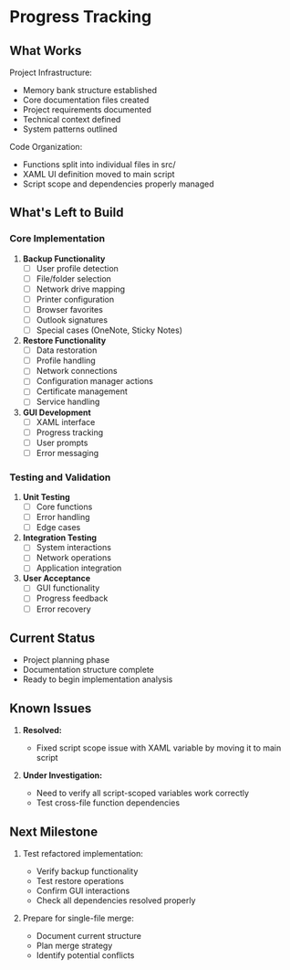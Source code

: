# Progress Tracking

## What Works
Project Infrastructure:
- Memory bank structure established
- Core documentation files created
- Project requirements documented
- Technical context defined
- System patterns outlined

Code Organization:
- Functions split into individual files in src/
- XAML UI definition moved to main script
- Script scope and dependencies properly managed

## What's Left to Build

### Core Implementation
1. **Backup Functionality**
   - [ ] User profile detection
   - [ ] File/folder selection
   - [ ] Network drive mapping
   - [ ] Printer configuration
   - [ ] Browser favorites
   - [ ] Outlook signatures
   - [ ] Special cases (OneNote, Sticky Notes)

2. **Restore Functionality**
   - [ ] Data restoration
   - [ ] Profile handling
   - [ ] Network connections
   - [ ] Configuration manager actions
   - [ ] Certificate management
   - [ ] Service handling

3. **GUI Development**
   - [ ] XAML interface
   - [ ] Progress tracking
   - [ ] User prompts
   - [ ] Error messaging

### Testing and Validation
1. **Unit Testing**
   - [ ] Core functions
   - [ ] Error handling
   - [ ] Edge cases

2. **Integration Testing**
   - [ ] System interactions
   - [ ] Network operations
   - [ ] Application integration

3. **User Acceptance**
   - [ ] GUI functionality
   - [ ] Progress feedback
   - [ ] Error recovery

## Current Status
- Project planning phase
- Documentation structure complete
- Ready to begin implementation analysis

## Known Issues
1. **Resolved:**
   - Fixed script scope issue with XAML variable by moving it to main script

2. **Under Investigation:**
   - Need to verify all script-scoped variables work correctly
   - Test cross-file function dependencies

## Next Milestone
1. Test refactored implementation:
   - Verify backup functionality
   - Test restore operations
   - Confirm GUI interactions
   - Check all dependencies resolved properly

2. Prepare for single-file merge:
   - Document current structure
   - Plan merge strategy
   - Identify potential conflicts
